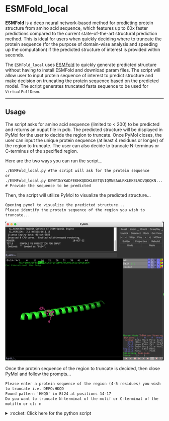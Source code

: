 # ESMFold_local
<!-- What is this for? -->
**ESMFold** is a deep neural network-based method for predicting protein structure from amino acid sequence, which features up to 60x faster predictions compared to the current state-of-the-art structural prediction method. This is ideal for users when quickly deciding where to truncate the protein sequence (for the purpose of domain-wise analysis and speeding up the computation) if the predicted structure of interest is provided within seconds.

The `ESMFold_local` uses [ESMFold](https://colab.research.google.com/github/sokrypton/ColabFold/blob/main/ESMFold.ipynb) to quickly generate predicted structure without having to install ESMFold and download param files. The script will allow user to input protein sequence of interest to predict structure and make decision on truncating the protein sequence based on the predicted model. The script generates truncated fasta sequence to be used for `VirtualPullDown`. 

-----------------------------
## Usage
The script asks for amino acid sequence (limited to < 200) to be predicted and returns an ouput file in pdb. The predicted structure will be displayed in PyMol for the user to decide the region to truncate. Once PyMol closes, the user can input the unique protein sequence (at least 4 residues or longer) of the region to truncate. The user can also decide to truncate N-terminus or C-terminus of the specified region.

Here are the two ways you can run the script...
```
./ESMFold_local.py #The script will ask for the protein sequence 
or
./ESMFold_local.py KEWYINYKADFEKHKQDDKLKETQVIQMNEAALRKLEKELVDVQKQKN... # Provide the sequence to be predicted
```
Then, the script will utilize PyMol to visualize the predicted structure...
```
Opening pymol to visualize the predicted structure...
Please identify the protein sequence of the region you wish to truncate...
```
![example](./example/pymol_example.png)

Once the protein sequence of the region to truncate is decided, then close PyMol and follow the prompts...
```
Please enter a protein sequence of the region (4-5 residues) you wish to truncate i.e. DEFQ:HKQD
Found pattern 'HKQD' in Bt24 at positions 14-17
Do you want to truncate N-terminal of the motif or C-terminal of the motif(n or c): n
```

<details>
   <summary> :rocket: Click here for the python script </summary>
   
   ```Python
   #!/usr/bin/env python3
   # -*- coding: utf-8 -*-
   import os
   import sys
   import requests
   import subprocess
   from run import pdb_to_fasta
   from Bio import SeqIO
   import re
   #######################################
   path        ='./'
   bait_name   ='Bt24'
   #######################################
   pdb_file    =f"{bait_name}.pdb"
   output_name =bait_name
   
   url = "https://api.esmatlas.com/foldSequence/v1/pdb/"
   if len(sys.argv) > 1:
       protein_sequence = sys.argv[1]
   else:
       print("Error: Protein sequence not provided.")
       protein_sequence= input("Please enter a protein sequence: ")
       if not protein_sequence:
           print("Error: Protein sequence not provided.")
           sys.exit()

   # Find the path of pymol
   pymol_path = os.popen("which pymol").read().strip()

   if not pymol_path:
       print("Error: PyMOL is not installed.")
       sys.exit()

   # Define the request headers
   headers = {
       "Content-Type": "text/plain"
   }

   # Define the request body
   data = protein_sequence

   # Send the POST request to the API
   response = requests.post(url, headers=headers, data=data)

   # Check the status code of the response
   if response.status_code == 200:
       # Print the raw response text
       with open(f"{pdb_file}", "w") as f:
           f.write(response.text)
       pdb_to_fasta(path, pdb_file, output_name)
       subprocess.call("echo Opening pymol to visualize the predicted structure... \n", shell=True)
       subprocess.call("echo Please identify the protein sequence of the region you wish to truncate... \n", shell=True)
       os.system(f"{pymol_path} -p {pdb_file}")
   else:
       print(f"Error: {response.status_code}")
   seq_to_cut=input("Please enter a protein sequence of the region (4-5 residues) you wish to truncate i.e. DEFQ:")
   
   # Open the FASTA file
   fasta_file = f"{output_name}.fasta"
   for record in SeqIO.parse(fasta_file, "fasta"):
       # Search for a pattern using a regular expression
       pattern = seq_to_cut
       match = re.search(pattern, str(record.seq))
       if match:
           # Get the start and end positions of the match
           start_pos = match.start() + 1  # Add 1 to convert from 0-based to 1-based numbering
           end_pos = match.end()
           # Do something with the start and end positions
           print(f"Found pattern '{pattern}' in {record.id} at positions {start_pos}-{end_pos}") 
       else:
           print(f"Error: Pattern not found. Please check the sequence again...\n")
           exit(1)
   ques=input("Do you want to truncate N-terminal of the motif or C-terminal of the motif(n or c): ")
   if ques.lower()=='n':
       with open (fasta_file) as f:
           data=f.readlines()
       for i in range (0, len(data), 2):
           seq_id=data[i].strip()
           seq = data[i+1].strip()
           pattern_pos=re.search(pattern, seq)
           if pattern_pos:
               truncated_seq=seq[pattern_pos.start():]
               sys.stdout=open(f"{output_name}_bait_truncated.fasta","w")
               print(seq_id)
               print(truncated_seq)
   elif ques.lower()=='c':
       with open (fasta_file) as f:
           data=f.readlines()
       for i in range (0, len(data), 2):
           seq_id=data[i].strip()
           seq = data[i+1].strip()
           pattern_pos=re.search(pattern, seq)
           if pattern_pos:
               truncated_seq=seq[:pattern_pos.start()]
               sys.stdout=open(f"{output_name}_bait_truncated.fasta","w")
               print(seq_id)
               print(truncated_seq)
   ```
</details>

